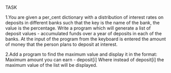 TASK

1.You are given a per_cent dictionary with a distribution of interest rates on deposits in different banks such that the key is the name of the bank, the value is the percentage. Write a program which will generate a list of deposit values - accumulated funds over a year of deposits in each of the banks. At the input of the program from the keyboard is entered the amount of money that the person plans to deposit at interest.

2.Add a program to find the maximum value and display it in the format:
Maximum amount you can earn - deposit[i]
Where instead of deposit[i] the maximum value of the list will be displayed.






